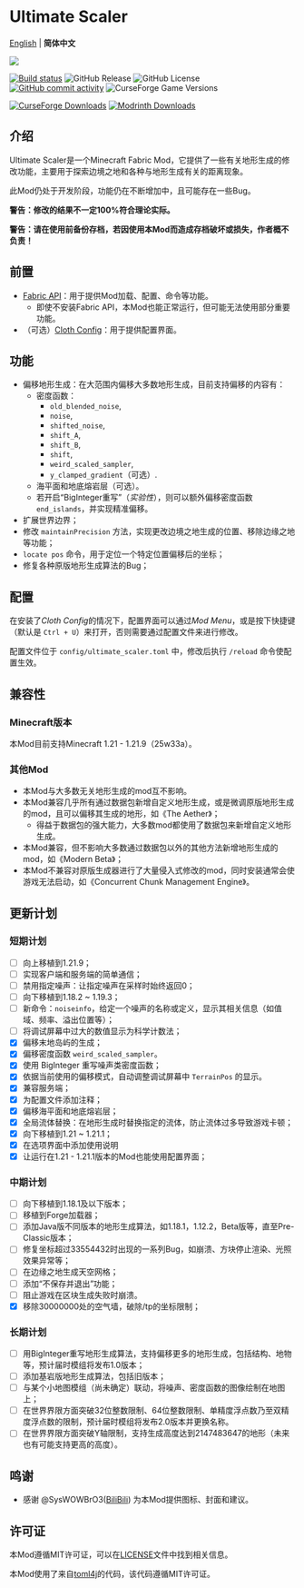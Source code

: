 # Ultimate Scaler

[English](README.md) | **简体中文**

[![](https://s21.ax1x.com/2025/05/28/pVpUmYq.jpg)]()

[![Build status](https://ci.appveyor.com/api/projects/status/dsti38xjw0jknojx?svg=true)](https://ci.appveyor.com/project/INF32768/ultimatescaler)
![GitHub Release](https://img.shields.io/github/v/release/INF32768/UltimateScaler)
![GitHub License](https://img.shields.io/github/license/INF32768/UltimateScaler)
[![GitHub commit activity](https://img.shields.io/github/commit-activity/m/INF32768/UltimateScaler)](https://github.com/INF32768/ultimatescaler)
![CurseForge Game Versions](https://img.shields.io/curseforge/game-versions/1323296)

[![CurseForge Downloads](https://img.shields.io/curseforge/dt/1323296?style=for-the-badge&logo=curseforge)](https://www.curseforge.com/minecraft/mc-mods/ultimate-scaler)
[![Modrinth Downloads](https://img.shields.io/modrinth/dt/ktrA4Qtm?style=for-the-badge&logo=modrinth)](https://www.modrinth.com/mod/ultimate-scaler)

## 介绍

Ultimate Scaler是一个Minecraft Fabric Mod，它提供了一些有关地形生成的修改功能，主要用于探索边境之地和各种与地形生成有关的距离现象。

此Mod仍处于开发阶段，功能仍在不断增加中，且可能存在一些Bug。

**警告：修改的结果不一定100%符合理论实际。**

**警告：请在使用前备份存档，若因使用本Mod而造成存档破坏或损失，作者概不负责！**

## 前置

- [Fabric API](https://github.com/FabricMC/fabric)：用于提供Mod加载、配置、命令等功能。
  - 即使不安装Fabric API，本Mod也能正常运行，但可能无法使用部分重要功能。
- （可选）[Cloth Config](https://github.com/shedaniel/cloth-config)：用于提供配置界面。

## 功能

- 偏移地形生成：在大范围内偏移大多数地形生成，目前支持偏移的内容有：
  - 密度函数：
    - `old_blended_noise`,
    - `noise`,
    - `shifted_noise`,
    - `shift_A`,
    - `shift_B`,
    - `shift`,
    - `weird_scaled_sampler`,
    - `y_clamped_gradient`（可选）.
  - 海平面和地底熔岩层（可选）。
  - 若开启“BigInteger重写”（_实验性_），则可以额外偏移密度函数`end_islands`，并实现精准偏移。
- 扩展世界边界；
- 修改 `maintainPrecision` 方法，实现更改边境之地生成的位置、移除边缘之地等功能；
- `locate pos` 命令，用于定位一个特定位置偏移后的坐标；
- 修复各种原版地形生成算法的Bug；

## 配置

在安装了*Cloth Config*的情况下，配置界面可以通过*Mod Menu*，或是按下快捷键（默认是 `Ctrl + U`）来打开，否则需要通过配置文件来进行修改。

配置文件位于 `config/ultimate_scaler.toml` 中，修改后执行 `/reload` 命令使配置生效。

## 兼容性

### Minecraft版本

本Mod目前支持Minecraft 1.21 - 1.21.9（25w33a）。

### 其他Mod

- 本Mod与大多数无关地形生成的mod互不影响。
- 本Mod兼容几乎所有通过数据包新增自定义地形生成，或是微调原版地形生成的mod，且可以偏移其生成的地形，如《The Aether》；
    - 得益于数据包的强大能力，大多数mod都使用了数据包来新增自定义地形生成。
- 本Mod兼容，但不影响大多数通过数据包以外的其他方法新增地形生成的mod，如《Modern Beta》；
- 本Mod不兼容对原版生成器进行了大量侵入式修改的mod，同时安装通常会使游戏无法启动，如《Concurrent Chunk Management Engine》。

## 更新计划

### 短期计划

- [ ] 向上移植到1.21.9；
- [ ] 实现客户端和服务端的简单通信；
- [ ] 禁用指定噪声：让指定噪声在采样时始终返回0；
- [ ] 向下移植到1.18.2 ~ 1.19.3；
- [ ] 新命令：`noiseinfo`，给定一个噪声的名称或定义，显示其相关信息（如值域、频率、溢出位置等）；
- [ ] 将调试屏幕中过大的数值显示为科学计数法；
- [x] 偏移末地岛屿的生成；
- [x] 偏移密度函数 `weird_scaled_sampler`。
- [x] 使用 BigInteger 重写噪声类密度函数；
- [x] 依据当前使用的偏移模式，自动调整调试屏幕中 `TerrainPos` 的显示。
- [x] 兼容服务端；
- [x] 为配置文件添加注释；
- [x] 偏移海平面和地底熔岩层；
- [x] 全局流体替换：在地形生成时替换指定的流体，防止流体过多导致游戏卡顿；
- [x] 向下移植到1.21 ~ 1.21.1；
- [x] 在选项界面中添加使用说明
- [x] 让运行在1.21 - 1.21.1版本的Mod也能使用配置界面；

### 中期计划

- [ ] 向下移植到1.18.1及以下版本；
- [ ] 移植到Forge加载器；
- [ ] 添加Java版不同版本的地形生成算法，如1.18.1，1.12.2，Beta版等，直至Pre-Classic版本；
- [ ] 修复坐标超过33554432时出现的一系列Bug，如崩溃、方块停止渲染、光照效果异常等；
- [ ] 在边缘之地生成天空网格；
- [ ] 添加“不保存并退出”功能；
- [ ] 阻止游戏在区块生成失败时崩溃。
- [x] 移除30000000处的空气墙，破除/tp的坐标限制；

### 长期计划

- [ ] 用BigInteger重写地形生成算法，支持偏移更多的地形生成，包括结构、地物等，预计届时模组将发布1.0版本；
- [ ] 添加基岩版地形生成算法，包括旧版本；
- [ ] 与某个小地图模组（尚未确定）联动，将噪声、密度函数的图像绘制在地图上；
- [ ] 在世界界限方面突破32位整数限制、64位整数限制、单精度浮点数乃至双精度浮点数的限制，预计届时模组将发布2.0版本并更换名称。
- [ ] 在世界界限方面突破Y轴限制，支持生成高度达到2147483647的地形（未来也有可能支持更高的高度）。

## 鸣谢

- 感谢 @SysWOWBrO3([BiliBili](https://space.bilibili.com/482351725)) 为本Mod提供图标、封面和建议。

## 许可证

本Mod遵循MIT许可证，可以在[LICENSE](LICENSE)文件中找到相关信息。

本Mod使用了来自[toml4j](https://github.com/mwanji/toml4j)的代码，该代码遵循MIT许可证。
